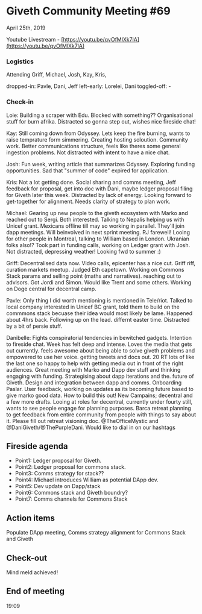 # Giveth Community Meeting #69


April 25th, 2019


Youtube Livestream - [https://youtu.be/qvOfMlXk7lA](https://youtu.be/qvOfMlXk7lA)


### Logistics

Attending
Griff, Michael, Josh, Kay, Kris, 

dropped-in: Pavle, Dani, Jeff
left-early: Lorelei, Dani
toggled-off: -


###  Check-in
  
Loie: Building a scraper with Edu. Blocked with something?? Organisational stuff for burn afrika. Distracted so gonna step out, wishes nice fireside chat!

Kay: Still coming down from Odyssey. Lets keep the fire burning, wants to raise temprature form simmering. Creating hosting soloution. Community work. Better communications structure, feels like theres some general ingestion problems. Not distracted with intent to have a nice chat.

Josh: Fun week, writing article that summarizes Odyssey. Exploring funding opportunities. Sad that "summer of code" expired for application.

Kris: Not a lot getting done. Social sharing and comms meeting, Jeff feedback for proposal, get into doc with Dani, maybe ledger proposal filing for Giveth later this week. Distracted by lack of energy. Looking forward to get-together for alignment. Needs clarity of strategy to plan work.

Michael: Gearing up new people to the giveth ecosystem with Marko and reached out to Sergi. Both interested. Talking to Nepalis helping us with Unicef grant. Mexicans offline till may so working in parallel. They'll join dapp meetings. Will beinvolved in next sprint meeting. RJ farewell! Looing for other people in Montreal, talking to William based in London. Ukranian folks also!? Took part in funding calls, working on Ledger grant with Josh. Not distracted, depressing weather! Looking fwd to summer :)

Griff: Decentralised data now. Video calls, epicenter has a nice cut. Griff riff, curation markets meetup. Judged Eth capetown. Working on Commons Stack params and selling point (maths and narratives). reaching out to advisors. Got Jordi and Simon. Would like Trent and some others. Working on Doge central for decentral camp.

Pavle: Only thing I did worth mentioning is mentioned in Tele/riot. Talked to local company interested in Unicef BC grant, told them to build on the commmons stack becuase their idea would most likely be lame. Happened about 4hrs back. Following up on the lead. differnt easter time. Distracted by a bit of persie stuff. 

Danibelle: Fights conspiratorial tendencies in bewitched gadgets. Intention to fireside chat. Week has felt deep and intense. Loves the media that gets out currently. feels awesome about being able to solve giveth problems and empowered to use her voice. getting tweets and docs out. 20 RT lots of like the last one so happy to help with getting media out in front of the right audiences. Great meeting with Marko and Dapp dev stuff and thinking engaging with funding. Strategising about dapp iterations and the. future of Giveth. Design and integration between dapp and comms. Onboarding Paslar. User feedback, working on updates as its becoming future based to give marko good data. How to build this out! New Campains; decentral and a few more drafts. Looing at roles for decentral, currently under fourty still, wants to see people engage for planning purposes. Barca retreat planning to get feedback from entire community from people with things to say about it. Please fill out retreat visioning doc. @TheOfficeMystic and @DaniGiveth/@ThePurpleDani. Would like to dial in on our hashtags

## Fireside agenda

*   Point1: Ledger proposal for Giveth.
*   Point2: Ledger proposal for commons stack.
*   Point3: Comms strategy for stack??
*   Point4: Michael introduces William as potential DApp dev.
*   Point5: Dev update on Dapp/stack
*   Point6: Commons stack and Giveth boundry? 
*   Point7: Comms channels for Commons Stack

## Action items

Populate DApp meeting, Comms strategy alignment for Commons Stack and Giveth

## Check-out

Mind meld achieved!

## End of meeting

19:09
